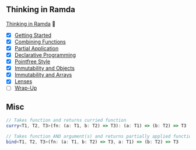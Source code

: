 ## Thinking in Ramda

[Thinking in Ramda](http://randycoulman.com/blog/categories/thinking-in-ramda/) 🤟

 - [x] [Getting Started](http://randycoulman.com/blog/2016/05/24/thinking-in-ramda-getting-started/)
 - [x] [Combining Functions](http://randycoulman.com/blog/2016/05/31/thinking-in-ramda-combining-functions/)
 - [x] [Partial Application](http://randycoulman.com/blog/2016/06/07/thinking-in-ramda-partial-application/)
 - [x] [Declarative Programming](http://randycoulman.com/blog/2016/06/14/thinking-in-ramda-declarative-programming/)
 - [x] [Pointfree Style](http://randycoulman.com/blog/2016/06/21/thinking-in-ramda-pointfree-style/)
 - [x] [Immutability and Objects](http://randycoulman.com/blog/2016/06/28/thinking-in-ramda-immutability-and-objects/)
 - [x] [Immutability and Arrays](http://randycoulman.com/blog/2016/07/05/thinking-in-ramda-immutability-and-arrays/)
 - [x] [Lenses](http://randycoulman.com/blog/2016/07/12/thinking-in-ramda-lenses/)
 - [ ] [Wrap-Up](http://randycoulman.com/blog/2016/07/19/thinking-in-ramda-wrap-up/)

## Misc

```ts
// Takes function and returns curried function
curry<T1, T2, T3>(fn: (a: T1, b: T2) => T3): (a: T1) => (b: T2) => T3

// Takes function AND argument(s) and returns partially applied function
bind<T1, T2, T3>(fn: (a: T1, b: T2) => T3, a: T1) => (b: T2) => T3
```
